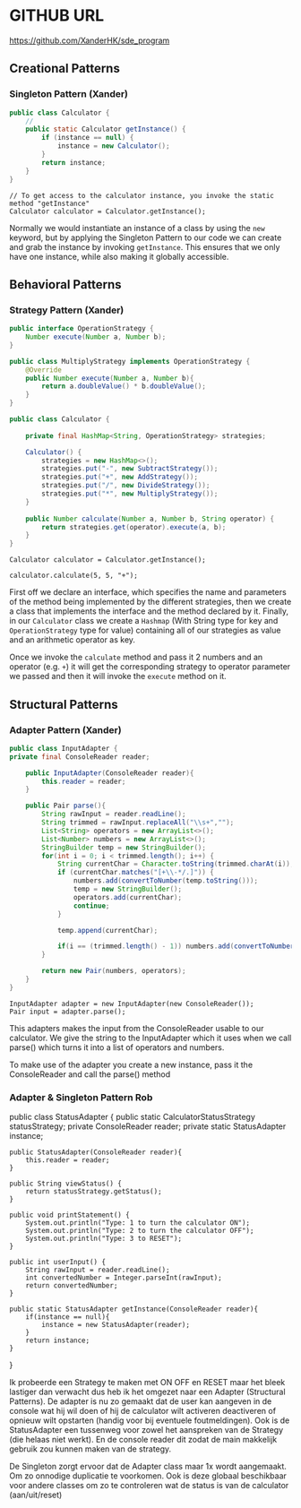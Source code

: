 # GITHUB URL
https://github.com/XanderHK/sde_program

## Creational Patterns

### Singleton Pattern (Xander)

```java
public class Calculator {
    //
    public static Calculator getInstance() {
        if (instance == null) {
            instance = new Calculator();
        }
        return instance;
    }
}
```
```
// To get access to the calculator instance, you invoke the static method "getInstance"
Calculator calculator = Calculator.getInstance();
```

Normally we would instantiate an instance of a class by using the `new` keyword, but by applying the Singleton Pattern to our code we can create and grab the instance by invoking `getInstance`. This ensures that we only have one instance, while also making it globally accessible. 

## Behavioral Patterns

### Strategy Pattern (Xander)

```java
public interface OperationStrategy {
    Number execute(Number a, Number b);
}

public class MultiplyStrategy implements OperationStrategy {
    @Override
    public Number execute(Number a, Number b){
        return a.doubleValue() * b.doubleValue();
    }
}

public class Calculator {
    
    private final HashMap<String, OperationStrategy> strategies;

    Calculator() {
        strategies = new HashMap<>();
        strategies.put("-", new SubtractStrategy());
        strategies.put("+", new AddStrategy());
        strategies.put("/", new DivideStrategy());
        strategies.put("*", new MultiplyStrategy());
    }
    
    public Number calculate(Number a, Number b, String operator) {
        return strategies.get(operator).execute(a, b);
    }
}
```
```
Calculator calculator = Calculator.getInstance();

calculator.calculate(5, 5, "+");
```
First off we declare an interface, which specifies the name and parameters of the method being implemented by the different strategies, then we create a class that implements the interface and the method declared by it. Finally, in our `Calculator` class we create a `Hashmap` (With String type for key and `OperationStrategy` type for value) containing all of our strategies as value and an arithmetic operator as key.

Once we invoke the `calculate` method and pass it 2 numbers and an operator (e.g. `+`) it will get the corresponding strategy to operator parameter we passed and then it will invoke the `execute` method on it.

## Structural Patterns

### Adapter Pattern (Xander)

```java
public class InputAdapter {
private final ConsoleReader reader;

    public InputAdapter(ConsoleReader reader){
        this.reader = reader;
    }

    public Pair parse(){
        String rawInput = reader.readLine();
        String trimmed = rawInput.replaceAll("\\s+","");
        List<String> operators = new ArrayList<>();
        List<Number> numbers = new ArrayList<>();
        StringBuilder temp = new StringBuilder();
        for(int i = 0; i < trimmed.length(); i++) {
            String currentChar = Character.toString(trimmed.charAt(i));
            if (currentChar.matches("[+\\-*/.]")) {
                numbers.add(convertToNumber(temp.toString()));
                temp = new StringBuilder();
                operators.add(currentChar);
                continue;
            }

            temp.append(currentChar);

            if(i == (trimmed.length() - 1)) numbers.add(convertToNumber(temp.toString()));
        }

        return new Pair(numbers, operators);
    }
}
```
```
InputAdapter adapter = new InputAdapter(new ConsoleReader());
Pair input = adapter.parse();
```

This adapters makes the input from the ConsoleReader usable to our calculator. We give the string to the InputAdapter which it uses when we call parse() which turns it into a list of operators and numbers.

To make use of the adapter you create a new instance, pass it the ConsoleReader and call the parse() method



### Adapter & Singleton Pattern Rob

public class StatusAdapter {
public static CalculatorStatusStrategy statusStrategy;
private ConsoleReader reader;
private static StatusAdapter instance;

    public StatusAdapter(ConsoleReader reader){
        this.reader = reader;
    }

    public String viewStatus() {
        return statusStrategy.getStatus();
    }

    public void printStatement() {
        System.out.println("Type: 1 to turn the calculator ON");
        System.out.println("Type: 2 to turn the calculator OFF");
        System.out.println("Type: 3 to RESET");
    }

    public int userInput() {
        String rawInput = reader.readLine();
        int convertedNumber = Integer.parseInt(rawInput);
        return convertedNumber;
    }

    public static StatusAdapter getInstance(ConsoleReader reader){
        if(instance == null){
            instance = new StatusAdapter(reader);
        }
        return instance;
    }

}

Ik probeerde een Strategy te maken met ON OFF en RESET maar het bleek lastiger dan verwacht
dus heb ik het omgezet naar een Adapter (Structural Patterns). De adapter is nu zo gemaakt 
dat de user kan aangeven in de console wat hij wil doen of hij de calculator wilt activeren
deactiveren of opnieuw wilt opstarten (handig voor bij eventuele foutmeldingen).
Ook is de StatusAdapter een tussenweg voor zowel het aanspreken van de Strategy (die helaas niet werkt).
En de console reader dit zodat de main makkelijk gebruik zou kunnen maken van de strategy.

De Singleton zorgt ervoor dat de Adapter class maar 1x wordt aangemaakt. Om zo onnodige duplicatie te voorkomen.
Ook is deze globaal beschikbaar voor andere classes om zo te controleren wat de status is van de calculator (aan/uit/reset)


